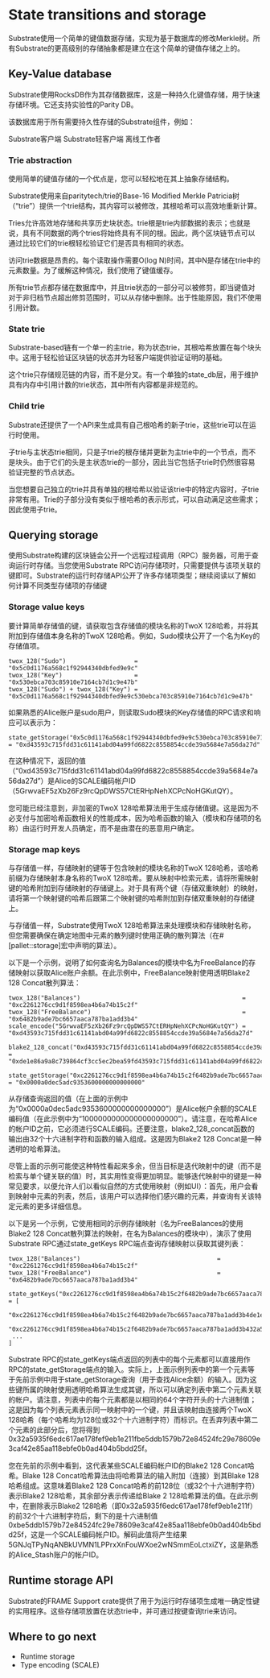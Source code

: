 # State transitions and storage

Substrate使用一个简单的键值数据存储，实现为基于数据库的修改Merkle树。所有Substrate的更高级别的存储抽象都是建立在这个简单的键值存储之上的。

## Key-Value database

Substrate使用RocksDB作为其存储数据库，这是一种持久化键值存储，用于快速存储环境。它还支持实验性的Parity DB。

该数据库用于所有需要持久性存储的Substrate组件，例如：

Substrate客户端
Substrate轻客户端
离线工作者

### Trie abstraction

使用简单的键值存储的一个优点是，您可以轻松地在其上抽象存储结构。

Substrate使用来自paritytech/trie的Base-16 Modified Merkle Patricia树（“trie”）提供一个trie结构，其内容可以被修改，其根哈希可以高效地重新计算。

Tries允许高效地存储和共享历史块状态。trie根是trie内部数据的表示；也就是说，具有不同数据的两个tries将始终具有不同的根。因此，两个区块链节点可以通过比较它们的trie根轻松验证它们是否具有相同的状态。

访问trie数据是昂贵的。每个读取操作需要O(log N)时间，其中N是存储在trie中的元素数量。为了缓解这种情况，我们使用了键值缓存。

所有trie节点都存储在数据库中，并且trie状态的一部分可以被修剪，即当键值对对于非归档节点超出修剪范围时，可以从存储中删除。出于性能原因，我们不使用引用计数。

### State trie

Substrate-based链有一个单一的主trie，称为状态trie，其根哈希放置在每个块头中。这用于轻松验证区块链的状态并为轻客户端提供验证证明的基础。

这个trie只存储规范链的内容，而不是分叉。有一个单独的state_db层，用于维护具有内存中引用计数的trie状态，其中所有内容都是非规范的。

### Child trie

Substrate还提供了一个API来生成具有自己根哈希的新子trie，这些trie可以在运行时使用。

子trie与主状态trie相同，只是子trie的根存储并更新为主trie中的一个节点，而不是块头。由于它们的头是主状态trie的一部分，因此当它包括子trie时仍然很容易验证完整的节点状态。

当您想要自己独立的trie并具有单独的根哈希以验证该trie中的特定内容时，子trie非常有用。Trie的子部分没有类似于根哈希的表示形式，可以自动满足这些需求；因此使用子trie。

## Querying storage

使用Substrate构建的区块链会公开一个远程过程调用（RPC）服务器，可用于查询运行时存储。当您使用Substrate RPC访问存储项时，只需要提供与该项关联的键即可。Substrate的运行时存储API公开了许多存储项类型；继续阅读以了解如何计算不同类型存储项的存储键


### Storage value keys

要计算简单存储值的键，请获取包含存储值的模块名称的TwoX 128哈希，并将其附加到存储值本身名称的TwoX 128哈希。例如，Sudo模块公开了一个名为Key的存储值项。

```
twox_128("Sudo")                   = "0x5c0d1176a568c1f92944340dbfed9e9c"
twox_128("Key")                    = "0x530ebca703c85910e7164cb7d1c9e47b"
twox_128("Sudo") + twox_128("Key") = "0x5c0d1176a568c1f92944340dbfed9e9c530ebca703c85910e7164cb7d1c9e47b"
```

如果熟悉的Alice账户是sudo用户，则读取Sudo模块的Key存储值的RPC请求和响应可以表示为：


```
state_getStorage("0x5c0d1176a568c1f92944340dbfed9e9c530ebca703c85910e7164cb7d1c9e47b") = "0xd43593c715fdd31c61141abd04a99fd6822c8558854ccde39a5684e7a56da27d"
```

在这种情况下，返回的值（“0xd43593c715fdd31c61141abd04a99fd6822c8558854ccde39a5684e7a56da27d”）是Alice的SCALE编码帐户ID（5GrwvaEF5zXb26Fz9rcQpDWS57CtERHpNehXCPcNoHGKutQY）。

您可能已经注意到，非加密的TwoX 128哈希算法用于生成存储值键。这是因为不必支付与加密哈希函数相关的性能成本，因为哈希函数的输入（模块和存储项的名称）由运行时开发人员确定，而不是由潜在的恶意用户确定。

### Storage map keys

与存储值一样，存储映射的键等于包含映射的模块名称的TwoX 128哈希，该哈希前缀为存储映射本身名称的TwoX 128哈希。要从映射中检索元素，请将所需映射键的哈希附加到存储映射的存储键上。对于具有两个键（存储双重映射）的映射，请将第一个映射键的哈希后跟第二个映射键的哈希附加到存储双重映射的存储键上。

与存储值一样，Substrate使用TwoX 128哈希算法来处理模块和存储映射名称，但您需要确保在确定地图中元素的散列键时使用正确的散列算法（在#[pallet::storage]宏中声明的算法）。

以下是一个示例，说明了如何查询名为Balances的模块中名为FreeBalance的存储映射以获取Alice账户余额。在此示例中，FreeBalance映射使用透明Blake2 128 Concat散列算法：

```
twox_128("Balances")                                             = "0xc2261276cc9d1f8598ea4b6a74b15c2f"
twox_128("FreeBalance")                                          = "0x6482b9ade7bc6657aaca787ba1add3b4"
scale_encode("5GrwvaEF5zXb26Fz9rcQpDWS57CtERHpNehXCPcNoHGKutQY") = "0xd43593c715fdd31c61141abd04a99fd6822c8558854ccde39a5684e7a56da27d"

blake2_128_concat("0xd43593c715fdd31c61141abd04a99fd6822c8558854ccde39a5684e7a56da27d") = "0xde1e86a9a8c739864cf3cc5ec2bea59fd43593c715fdd31c61141abd04a99fd6822c8558854ccde39a5684e7a56da27d"

state_getStorage("0xc2261276cc9d1f8598ea4b6a74b15c2f6482b9ade7bc6657aaca787ba1add3b4de1e86a9a8c739864cf3cc5ec2bea59fd43593c715fdd31c61141abd04a99fd6822c8558854ccde39a5684e7a56da27d") = "0x0000a0dec5adc9353600000000000000"
```

从存储查询返回的值（在上面的示例中为“0x0000a0dec5adc9353600000000000000”）是Alice帐户余额的SCALE编码值（在此示例中为“1000000000000000000000”）。请注意，在哈希Alice的帐户ID之前，它必须进行SCALE编码。还要注意，blake2_128_concat函数的输出由32个十六进制字符和函数的输入组成。这是因为Blake2 128 Concat是一种透明的哈希算法。

尽管上面的示例可能使这种特性看起来多余，但当目标是迭代映射中的键（而不是检索与单个键关联的值）时，其实用性变得更加明显。能够迭代映射中的键是一种常见要求，以便允许人们以看似自然的方式使用映射（例如UI）：首先，用户会看到映射中元素的列表，然后，该用户可以选择他们感兴趣的元素，并查询有关该特定元素的更多详细信息。

以下是另一个示例，它使用相同的示例存储映射（名为FreeBalances的使用Blake2 128 Concat散列算法的映射，在名为Balances的模块中），演示了使用Substrate RPC通过state_getKeys RPC端点查询存储映射以获取其键列表：


```
twox_128("Balances")                                      = "0xc2261276cc9d1f8598ea4b6a74b15c2f"
twox_128("FreeBalance")                                   = "0x6482b9ade7bc6657aaca787ba1add3b4"

state_getKeys("0xc2261276cc9d1f8598ea4b6a74b15c2f6482b9ade7bc6657aaca787ba1add3b4") = [
 "0xc2261276cc9d1f8598ea4b6a74b15c2f6482b9ade7bc6657aaca787ba1add3b4de1e86a9a8c739864cf3cc5ec2bea59fd43593c715fdd31c61141abd04a99fd6822c8558854ccde39a5684e7a56da27d",
 "0xc2261276cc9d1f8598ea4b6a74b15c2f6482b9ade7bc6657aaca787ba1add3b432a5935f6edc617ae178fef9eb1e211fbe5ddb1579b72e84524fc29e78609e3caf42e85aa118ebfe0b0ad404b5bdd25f",
 ...
]
```

Substrate RPC的state_getKeys端点返回的列表中的每个元素都可以直接用作RPC的state_getStorage端点的输入。实际上，上面示例列表中的第一个元素等于先前示例中用于state_getStorage查询（用于查找Alice余额）的输入。因为这些键所属的映射使用透明哈希算法生成其键，所以可以确定列表中第二个元素关联的帐户。请注意，列表中的每个元素都是以相同的64个字符开头的十六进制值；这是因为每个列表元素表示同一映射中的一个键，并且该映射由连接两个TwoX 128哈希（每个哈希均为128位或32个十六进制字符）而标识。在丢弃列表中第二个元素的此部分后，您将得到0x32a5935f6edc617ae178fef9eb1e211fbe5ddb1579b72e84524fc29e78609e3caf42e85aa118ebfe0b0ad404b5bdd25f。

您在先前的示例中看到，这代表某些SCALE编码帐户ID的Blake2 128 Concat哈希。Blake 128 Concat哈希算法由将哈希算法的输入附加（连接）到其Blake 128哈希组成。这意味着Blake2 128 Concat哈希的前128位（或32个十六进制字符）表示Blake2 128哈希，其余部分表示传递给Blake 2 128哈希算法的值。在此示例中，在删除表示Blake2 128哈希（即0x32a5935f6edc617ae178fef9eb1e211f）的前32个十六进制字符后，剩下的是十六进制值0xbe5ddb1579b72e84524fc29e78609e3caf42e85aa118ebfe0b0ad404b5bdd25f，这是一个SCALE编码帐户ID。解码此值将产生结果5GNJqTPyNqANBkUVMN1LPPrxXnFouWXoe2wNSmmEoLctxiZY，这是熟悉的Alice_Stash账户的帐户ID。

## Runtime storage API

Substrate的FRAME Support crate提供了用于为运行时存储项生成唯一确定性键的实用程序。这些存储项放置在状态trie中，并可通过按键查询trie来访问。


## Where to go next

- Runtime storage
- Type encoding (SCALE)



